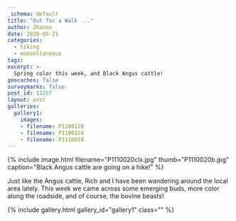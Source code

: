 ```yaml
---
_schema: default
title: "Out for a Walk ..."
author: Zhanna
date: 2020-05-21
categories:
  - hiking
  - moosellaneous
tags:
excerpt: >-
  Spring color this week, and Black Angus cattle!
geocaches: false
surveymarks: false
post_id: 12257
layout: post
galleries:
  gallery1:
    images:
    - filename: P1100120
    - filename: P1100124
    - filename: P1110018         
---
```


{% include image.html filename="P1110020clx.jpg" thumb="P1110020b.jpg" caption="Black Angus cattle are going on a hike!" %}

Just like the Angus cattle, Rich and I have been wandering around the local area lately. This week we came across some emerging buds, more color along the roadside, and of course, the bovine beasts!

{% include gallery.html gallery_id="gallery1" class="" %}